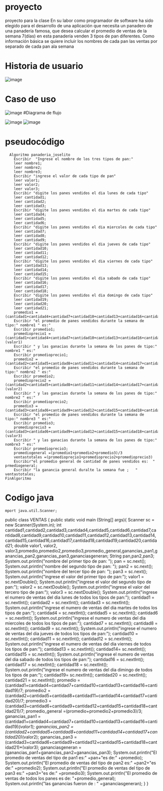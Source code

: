 # proyecto
proyecto para la clase 
En su labor como programador de software ha sido elegido para el desarrollo de una aplicación que necesita un panadero de una panadería famosa, que desea calcular el promedio de ventas de la semana 7(días) en esta panadería venden 3 tipos de pan diferentes. Como información básica se quiere incluir los nombres de cada pan las ventas por separado de cada pan ala semana
# Historia de usuario
![image](https://github.com/darknaran/proyecto/assets/112526473/0452be5e-9da5-42bc-b2a7-fdd6bd1b6f93)
# Caso de uso
![image](https://github.com/darknaran/proyecto/assets/112526473/47d94ae7-5e60-4a05-866e-2fc44e5dbc52)
#Diagrama de flujo

![image](https://github.com/darknaran/proyecto/assets/112526473/24c0f205-1b3c-46ef-aa50-5525bc4483d4)
![image](https://github.com/darknaran/proyecto/assets/112526473/b1545c60-6b21-4813-ab4d-c4498ca64a41)

# pseudocódigo

	  Algoritmo panaderia_joselito
		Escribir  "Ingrese el nombre de los tres tipos de pan:"
		leer nombre1;
		leer nombre2;
		leer nombre3;
		Escribir "ingrese el valor de cada tipo de pan"
		leer valor1;
		leer valor2;
		leer valor3;
		Escribir "digite los panes vendidos el dia lunes de cada tipo"
		leer cantidad1;
		leer cantidad2;
		leer cantidad3;
		Escribir "digite los panes vendidos el dia martes de cada tipo"
		leer cantidad4;
		leer cantidad5;
		leer cantidad6;
		Escribir "digite los panes vendidos el dia miercoles de cada tipo"
		leer cantidad7;
		leer cantidad8;
		leer cantidad9;
		Escribir "digite los panes vendidos el dia jueves de cada tipo"
		leer cantidad10;
		leer cantidad11;
		leer cantidad12;
		Escribir "digite los panes vendidos el dia viernes de cada tipo"
		leer cantidad13;
		leer cantidad14;
		leer cantidad15;
		Escribir "digite los panes vendidos el dia sabado de cada tipo"
		leer cantidad16;
		leer cantidad17;
		leer cantidad18;
		Escribir "digite los panes vendidos el dia domingo de cada tipo"
		leer cantidad19;
		leer cantidad20;
		leer cantidad21;
		promedio1 = (cantidad1+cantidad4+cantidad7+cantidad10+cantidad13+cantidad16+cantidad19)/7
		Escribir "el promedio de panes vendidos durante la semana de tipo:" nombre1 " es:"
		Escribir promedio1;
		promedioprecio1 =(cantidad1+cantidad4+cantidad7+cantidad10+cantidad13+cantidad16+cantidad19)*(valor1)
		Escribir " y las ganacias durante la semana de los panes de tipo:" nombre1 " es:" 
		Escribir promedioprecio1;
		promedio2 = (cantidad2+cantidad5+cantidad8+cantidad11+cantidad14+cantidad17+cantidad20)/7
		Escribir "el promedio de panes vendidos durante la semana de tipo:" nombre2 " es:"
		Escribir promedio2;
		promedioprecio2 =(cantidad2+cantidad5+cantidad8+cantidad11+cantidad14+cantidad17+cantidad20)*(valor2)
		Escribir " y las ganacias durante la semana de los panes de tipo:" nombre2 " es:" 
		Escribir promedioprecio2;
		promedio3 = (cantidad3+cantidad6+cantidad9+cantidad12+cantidad15+cantidad18+cantidad21)/7
		Escribir "el promedio de panes vendidos durante la semana de tipo:" nombre3 " es:"
		Escribir promedio3;
		promedioprecio3 =(cantidad3+cantidad6+cantidad9+cantidad12+cantidad15+cantidad18+cantidad21)*(valor3)
		Escribir " y las ganacias durante la semana de los panes de tipo:" nombre3 " es:" 
		Escribir promedioprecio3;
		promediogeneral =(promedio1+promedio2+promedio3)/3
		ventastotales =(promedioprecio1+promedioprecio2+promedioprecio3)
		Escribir"el promedio general de cantidad de panes vendidos es:	" prmediogeneral;
		Escribir "la ganancia general duralte la semana fue	;	" ventastotales;
	FinAlgoritmo
 # Codigo java
 	mport java.util.Scanner;
public class VENTAS
{
       public static void main (String[] args){
       Scanner sc = new Scanner(System.in);
       int cantidad1,cantidad2,cantidad3,cantidad4,cantidad5,cantidad6,cantidad7,cantidad8,cantidad9,cantidad10,cantidad11,cantidad12,cantidad13,cantidad14,cantidad15,cantidad16,cantidad17,cantidad18,cantidad19,cantidad20,cantidad21;
       double valor1, valor2, valor3,promedio,promedio2,promedio3,promedio_general,ganancias_pan1,ganancias_pan2,ganancias_pan3,gananciasgeneran;
       String pan,pan2,pan3;
        System.out.println("nombre del primer tipo de pan: ");
        pan  = sc.next();
        System.out.println("nombre del segundo tipo de pan: ");
        pan2 = sc.next();
        System.out.println("nombre del tercer tipo de pan: ");
        pan3 = sc.next();
        System.out.println("ingrese el valor del primer tipo de pan:");
        valor1 = sc.nextDouble();
        System.out.println("ingrese el valor del segundo tipo de pan:");
        valor2 = sc.nextDouble();
        System.out.println("ingrese el valor del tercero tipo de pan:");
        valor3 = sc.nextDouble();
        System.out.println("ingrese el numero de ventas del dia lunes de todos los tipos de pan:");
        cantidad1 = sc.nextInt();
        cantidad2 = sc.nextInt();
        cantidad3 = sc.nextInt();
        System.out.println("ingrese el numero de ventas del dia martes de todos los tipos de pan:");
        cantidad4 = sc.nextInt();
        cantidad5 = sc.nextInt();
        cantidad6 = sc.nextInt();
        System.out.println("ingrese el numero de ventas del dia miercoles de todos los tipos de pan:");
        cantidad7 = sc.nextInt();
        cantidad8 = sc.nextInt();
        cantidad9 = sc.nextInt();
        System.out.println("ingrese el numero de ventas del dia jueves de todos los tipos de pan:");
        cantidad10 = sc.nextInt();
        cantidad11 = sc.nextInt();
        cantidad12 = sc.nextInt();
        System.out.println("ingrese el numero de ventas del dia viernes de todos los tipos de pan:");
        cantidad13 = sc.nextInt();
        cantidad14= sc.nextInt();
        cantidad15 = sc.nextInt();
        System.out.println("ingrese el numero de ventas del dia sabado de todos los tipos de pan:");
        cantidad16 = sc.nextInt();
        cantidad17 = sc.nextInt();
        cantidad18 = sc.nextInt();
        System.out.println("ingrese el numero de ventas del dia dimingo de todos los tipos de pan:");
        cantidad19= sc.nextInt();
        cantidad20 = sc.nextInt();
        cantidad21 = sc.nextInt();
        promedio = (cantidad1+cantidad4+cantidad7+cantidad10+cantidad13+cantidad16+cantidad19)/7;
        promedio2 = (cantidad2+cantidad5+cantidad8+cantidad11+cantidad14+cantidad17+cantidad20)/7;
        promedio3 = (cantidad3+cantidad6+cantidad9+cantidad12+cantidad15+cantidad18+cantidad21)/7;
        promedio_general =(promedio+promedio2+promedio3)/3;
        ganancias_pan1 = (cantidad1+cantidad4+cantidad7+cantidad10+cantidad13+cantidad16+cantidad19)*(valor1);
        ganancias_pan2 = (cantidad2+cantidad5+cantidad8+cantidad11+cantidad14+cantidad17+cantidad20)*(valor2);
        ganancias_pan3 = (cantidad3+cantidad6+cantidad9+cantidad12+cantidad15+cantidad18+cantidad21)*(valor3);
        gananciasgeneran =(ganancias_pan1+ganancias_pan2+ganancias_pan3);
        System.out.println("El promedio de ventas del tipo de pan1 es:"  +pan+"es de:" +promedio);
        System.out.println("El promedio de ventas del tipo de pan2 es:"  +pan2+"es de:" +promedio2);
        System.out.println("El promedio de ventas del tipo de pan3 es:"  +pan3+"es de:" +promedio3);
        System.out.println("El promedio de ventas de todos los panes es de:  "+promedio_general);
        System.out.println("las ganancias fueron de :  " +gananciasgeneran);
    }
}
